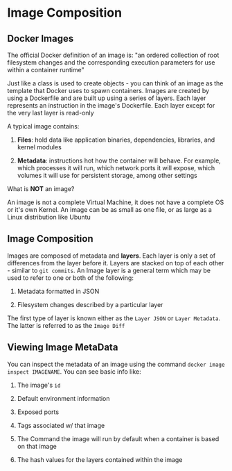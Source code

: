 # Image Composition

## Docker Images

The official Docker definition of an image is: "an ordered collection of root filesystem changes and the corresponding execution parameters for use within a container runtime"

Just like a class is used to create objects - you can think of an image as the template that Docker uses to spawn containers. Images are created by using a Dockerfile and are built up using a series of layers. Each layer represents an instruction in the image's Dockerfile. Each layer except for the very last layer is read-only

A typical image contains:

1. **Files**: hold data like application binaries, dependencies, libraries, and kernel modules

2. **Metadata**: instructions hot how the container will behave. For example, which processes it will run, which network ports it will expose, which volumes it will use for persistent storage, among other settings

What is **NOT** an image?

An image is not a complete Virtual Machine, it does not have a complete OS or it's own Kernel. An image can be as small as one file, or as large as a Linux distribution like Ubuntu

## Image Composition

Images are composed of metadata and **layers**. Each layer is only a set of differences from the layer before it. Layers are stacked on top of each other - similar to `git commits`. An Image layer is a general term which may be used to refer to one or both of the following:

1. Metadata formatted in JSON

2. Filesystem changes described by a particular layer

The first type of layer is known either as the `Layer JSON` or `Layer Metadata`. The latter is referred to as the `Image Diff`

## Viewing Image MetaData

You can inspect the metadata of an image using the command `docker image inspect IMAGENAME`. You can see basic info like:

1. The image's `id`

2. Default environment information

3. Exposed ports

4. Tags associated w/ that image

5. The Command the image will run by default when a container is based on that image

6. The hash values for the layers contained within the image

